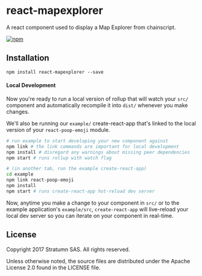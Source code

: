 # react-mapexplorer

A react component used to display a Map Explorer from chainscript.

[![npm](https://img.shields.io/npm/v/react-mapexplorer.svg)](https://www.npmjs.com/package/react-mapexplorer)

## Installation

```
npm install react-mapexplorer --save
```

#### Local Development

Now you're ready to run a local version of rollup that will watch your `src/` component and automatically recompile it into `dist/` whenever you make changes.

We'll also be running our `example/` create-react-app that's linked to the local version of your `react-poop-emoji` module.

```bash
# run example to start developing your new component against
npm link # the link commands are important for local development
npm install # disregard any warnings about missing peer dependencies
npm start # runs rollup with watch flag

# (in another tab, run the example create-react-app)
cd example
npm link react-poop-emoji
npm install
npm start # runs create-react-app hot-reload dev server
```

Now, anytime you make a change to your component in `src/` or to the example application's `example/src`, `create-react-app` will live-reload your local dev server so you can iterate on your component in real-time.

## License

Copyright 2017 Stratumn SAS. All rights reserved.

Unless otherwise noted, the source files are distributed under the Apache
License 2.0 found in the LICENSE file.

